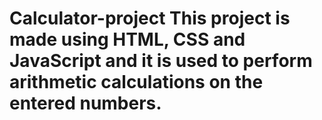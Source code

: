 # Calculator-project This project is made using HTML, CSS and JavaScript and it is used to perform arithmetic calculations on the entered numbers. 
